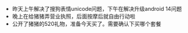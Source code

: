 * 昨天上午解决了搜狗表情unicode问题，下午在解决升级android 14问题
* 晚上在给猪猪弄营业执照，后面按摩后就自由行动啦
* 公开了猪猪的520礼物，准备今天买了。需要确认下买哪个套餐